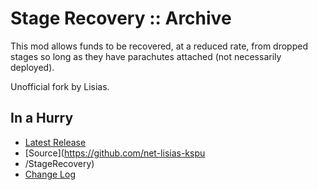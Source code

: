 # Stage Recovery :: Archive

This mod allows funds to be recovered, at a reduced rate, from dropped stages so long as they have parachutes attached (not necessarily deployed).

Unofficial fork by Lisias.


## In a Hurry

* [Latest Release](https://github.com/net-lisias-kspu/StageRecovery/releases)
* [Source](https://github.com/net-lisias-kspu
* /StageRecovery)
* [Change Log](./CHANGE_LOG.md)
